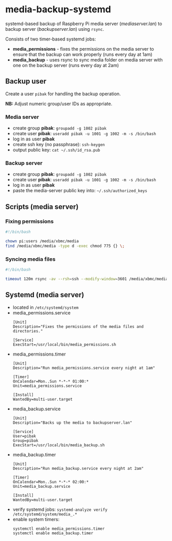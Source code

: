 # media-backup-systemd
systemd-based backup of Raspberry Pi media server (*mediaserver.lan*) to backup server (*backupserver.lan*) using `rsync`.

Consists of two timer-based systemd jobs:
* **media_permissions** - fixes the permissions on the media server to ensure that the backup can work properly (runs every day at 1am)
* **media_backup** - uses rsync to sync media folder on media server with one on the backup server (runs every day at 2am)

## Backup user

Create a user `pibak` for handling the backup operation.

**NB:** Adjust numeric group/user IDs as appropriate.

### Media server

* create group **pibak**: `groupadd -g 1002 pibak`
* create user **pibak**: `useradd pibak -u 1001 -g 1002 -m -s /bin/bash`
* log in as user **pibak**
* create ssh key (no passphrase): `ssh-keygen`
* output public key: `cat ~/.ssh/id_rsa.pub`

### Backup server

* create group **pibak**: `groupadd -g 1002 pibak`
* create user **pibak**: `useradd pibak -u 1001 -g 1002 -m -s /bin/bash`
* log in as user **pibak**
* paste the media-server public key into: `~/.ssh/authorized_keys`

## Scripts (media server)

### Fixing permissions

```bash
#!/bin/bash

chown pi:users /media/xbmc/media
find /media/xbmc/media -type d -exec chmod 775 {} \;
```

### Syncing media files

```bash
#!/bin/bash

timeout 120m rsync -av --rsh=ssh --modify-window=3601 /media/xbmc/media/ backupserver.lan:/media/backup/media/xbmc
```

## Systemd (media server)

* located in `/etc/systemd/system`
* media_permissions.service
  ```
  [Unit]
  Description="Fixes the permissions of the media files and directories."
  
  [Service]
  ExecStart=/usr/local/bin/media_permissions.sh
  ```
* media_permissions.timer
  ```
  [Unit]
  Description="Run media_permissions.service every night at 1am"
  
  [Timer]
  OnCalendar=Mon..Sun *-*-* 01:00:*
  Unit=media_permissions.service
  
  [Install]
  WantedBy=multi-user.target
  ```
* media_backup.service
  ```
  [Unit]
  Description="Backs up the media to backupserver.lan"
  
  [Service]
  User=pibak
  Group=pibak
  ExecStart=/usr/local/bin/media_backup.sh
  ```
* media_backup.timer
  ```
  [Unit]
  Description="Run media_backup.service every night at 2am"
  
  [Timer]
  OnCalendar=Mon..Sun *-*-* 02:00:*
  Unit=media_backup.service
  
  [Install]
  WantedBy=multi-user.target
  ```
* verify systemd jobs: `systemd-analyze verify /etc/systemd/system/media_.*`
* enable system timers:
  ```bash
  systemctl enable media_permissions.timer
  systemctl enable media_backup.timer
  ```
  
